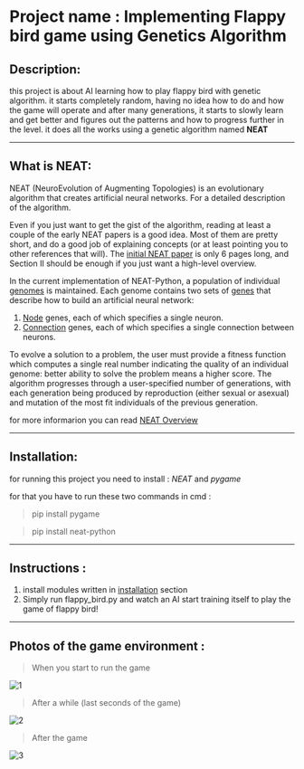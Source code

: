 # Project name : Implementing Flappy bird game using Genetics Algorithm

## Description:
this project is about AI learning how to play flappy bird with genetic algorithm.
it starts completely random, having no idea how to do and how the game will operate and after many generations, it starts to slowly learn and get better and figures out the patterns and how to progress further in the level.
it does all the works using a genetic algorithm named **NEAT**

------------
## What is NEAT:
NEAT (NeuroEvolution of Augmenting Topologies) is an evolutionary algorithm that creates artificial neural networks. For a detailed description of the algorithm.

Even if you just want to get the gist of the algorithm, reading at least a couple of the early NEAT papers is a good idea. Most of them are pretty short, and do a good job of explaining concepts (or at least pointing you to other references that will). The [initial NEAT paper](http://nn.cs.utexas.edu/downloads/papers/stanley.cec02.pdf) is only 6 pages long, and Section II should be enough if you just want a high-level overview.

In the current implementation of NEAT-Python, a population of individual [genomes](https://neat-python.readthedocs.io/en/latest/glossary.html#term-genome) is maintained. Each genome contains two sets of [genes](https://neat-python.readthedocs.io/en/latest/glossary.html#term-gene)  that describe how to build an artificial neural network:

1. [Node](https://neat-python.readthedocs.io/en/latest/glossary.html#term-node) genes, each of which specifies a single neuron.
2. [Connection](https://neat-python.readthedocs.io/en/latest/glossary.html#term-connection) genes, each of which specifies a single connection between neurons.

To evolve a solution to a problem, the user must provide a fitness function which computes a single real number indicating the quality of an individual genome: better ability to solve the problem means a higher score. The algorithm progresses through a user-specified number of generations, with each generation being produced by reproduction (either sexual or asexual) and mutation of the most fit individuals of the previous generation.

for more informarion you can read [NEAT Overview](https://neat-python.readthedocs.io/en/latest/neat_overview.html)

------------

## Installation: 
for running this project you need to install : *NEAT* and *pygame*

for that you have to run these two commands in cmd :

>pip install pygame

>pip install neat-python



------------

## Instructions :
1.  install modules written in [installation](https://github.com/saharfk/flappy-bird-/blob/main/README.md#installation) section
2. Simply run flappy_bird.py and watch an AI start training itself to play the game of flappy bird!

------------

## Photos of the game environment :
> When you start to run the game


![1](https://user-images.githubusercontent.com/71727363/104791728-09ca1a80-57b1-11eb-8f5a-6bfae69e6c6e.PNG)



>After a while (last seconds of the game)


![2](https://user-images.githubusercontent.com/71727363/104791838-5c0b3b80-57b1-11eb-8e88-0251be64e764.PNG)



>After the game


![3](https://user-images.githubusercontent.com/71727363/104791931-c623e080-57b1-11eb-9172-bcbce59716d2.PNG)
